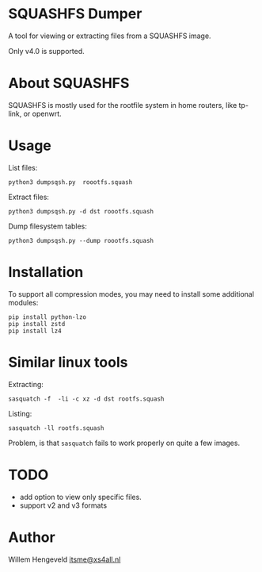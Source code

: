 SQUASHFS Dumper
===============

A tool for viewing or extracting files from a SQUASHFS image.

Only v4.0 is supported.

About SQUASHFS
==============

SQUASHFS is mostly used for the rootfile system in home routers, like tp-link, or openwrt.


Usage
=====

List files:

    python3 dumpsqsh.py  roootfs.squash

Extract files:

    python3 dumpsqsh.py -d dst roootfs.squash

Dump filesystem tables:

    python3 dumpsqsh.py --dump roootfs.squash


Installation
============

To support all compression modes, you may need to install some additional modules:

    pip install python-lzo
    pip install zstd
    pip install lz4


Similar linux tools
===========

Extracting:

    sasquatch -f  -li -c xz -d dst rootfs.squash  

Listing:

    sasquatch -ll rootfs.squash

Problem, is that `sasquatch` fails to work properly on quite a few images.


TODO
====

 * add option to view only specific files.
 * support v2 and v3 formats

Author
======

Willem Hengeveld <itsme@xs4all.nl>


